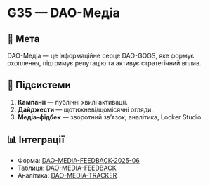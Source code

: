 # G35 — DAO-Медіа

## 🎯 Мета
DAO-Медіа — це інформаційне серце DAO-GOGS, яке формує охоплення, підтримує репутацію та активує стратегічний вплив.

## 🔑 Підсистеми
1. **Кампанії** — публічні хвилі активації.
2. **Дайджести** — щотижневі/щомісячні огляди.
3. **Медіа-фідбек** — зворотний зв’язок, аналітика, Looker Studio.

## 📊 Інтеграції
- Форма: [DAO-MEDIA-FEEDBACK-2025-06](https://docs.google.com/forms/d/e/1FAIpQLScxyZCxVCaN2TDivUlyZAqPZB2JN1PK4ME6H3_XlN8zinCyIg/viewform?usp=header)
- Таблиця: [DAO-MEDIA-FEEDBACK](https://docs.google.com/spreadsheets/d/1S84tvYkY6xLDVl0sym5TPamD4l61iFyxxmYa_9zxY3o/edit?usp=sharing)
- Аналітика: [DAO-MEDIA-TRACKER](https://lookerstudio.google.com/reporting/09a80032-aa5a-4388-a511-9139781439e4)

